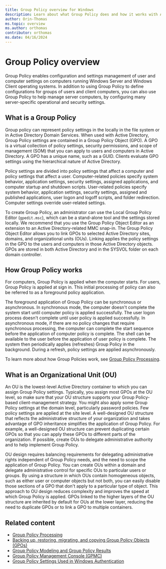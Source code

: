 ```yaml
---
title: Group Policy overview for Windows
description: Learn about what Group Policy does and how it works with Active Directory Domain Services in Windows.
author: Orin-Thomas
ms.topic: overview
ms.author: orthomas
contributor: orthomas
ms.date: 04/16/2024
---
```


# Group Policy overview

Group Policy enables configuration and settings management of user and computer settings on computers running Windows Server and Windows Client operating systems. In addition to using Group Policy to define configurations for groups of users and client computers, you can also use Group Policy to help manage server computers, by configuring many server-specific operational and security settings.

## What is a Group Policy

Group policy can represent policy settings in the locally in the file system or in Active Directory Domain Services. When used with Active Directory, Group Policy settings are contained in a Group Policy Object (GPO). A GPO is a virtual collection of policy settings, security permissions, and scope of management (SOM) that you can apply to users and computers in Active Directory. A GPO has a unique name, such as a GUID. Clients evaluate GPO settings using the hierarchical nature of Active Directory.

Policy settings are divided into policy settings that affect a computer and policy settings that affect a user. Computer-related policies specify system behavior, application settings, security settings, assigned applications, and computer startup and shutdown scripts. User-related policies specify system behavior, application settings, security settings, assigned and published applications, user logon and logoff scripts, and folder redirection. Computer settings override user-related settings.

To create Group Policy, an administrator can use the Local Group Policy Editor (`gpedit.msc`), which can be a stand-alone tool and the settings stored locally. We recommend that you use the Group Policy Object Editor as an extension to an Active Directory-related MMC snap-in. The Group Policy Object Editor allows you to link GPOs to selected Active Directory sites, domains, and organizational units (OUs). Linking applies the policy settings in the GPO to the users and computers in those Active Directory objects. GPOs are stored in both Active Directory and in the SYSVOL folder on each domain controller.

## How Group Policy works

For computers, Group Policy is applied when the computer starts. For users, Group Policy is applied at sign in. This initial processing of policy can also be referred to as a foreground policy application.

The foreground application of Group Policy can be synchronous or asynchronous. In synchronous mode, the computer doesn't complete the system start until computer policy is applied successfully. The user logon process doesn't complete until user policy is applied successfully. In asynchronous mode, if there are no policy changes that require synchronous processing, the computer can complete the start sequence before the application of computer policy is complete. The shell can be available to the user before the application of user policy is complete. The system then periodically applies (refreshes) Group Policy in the background. During a refresh, policy settings are applied asynchronously.

To learn more about how Group Policies work, see [Group Policy Processing](group-policy-processing.md).

## What is an Organizational Unit (OU)

An OU is the lowest-level Active Directory container to which you can assign Group Policy settings. Typically, you assign most GPOs at the OU level, so make sure that your OU structure supports your Group Policy-based client-management strategy. You might also apply some Group Policy settings at the domain level, particularly password policies. Few policy settings are applied at the site level. A well-designed OU structure that reflects the administrative structure of your organization and takes advantage of GPO inheritance simplifies the application of Group Policy. For example, a well-designed OU structure can prevent duplicating certain GPOs so that you can apply these GPOs to different parts of the organization. If possible, create OUs to delegate administrative authority and to help implement Group Policy.

OU design requires balancing requirements for delegating administrative rights independent of Group Policy needs, and the need to scope the application of Group Policy. You can create OUs within a domain and delegate administrative control for specific OUs to particular users or groups. By using a structure in which OUs contain homogeneous objects, such as either user or computer objects but not both, you can easily disable those sections of a GPO that don't apply to a particular type of object. This approach to OU design reduces complexity and improves the speed at which Group Policy is applied. GPOs linked to the higher layers of the OU structure are inherited by default for OUs at the lower layer, reducing the need to duplicate GPOs or to link a GPO to multiple containers.

## Related content

- [Group Policy Processing](group-policy-processing.md)
- [Backing up, restoring, migrating, and copying Group Policy Objects (GPOs)](group-policy-backup-restore.md)
- [Group Policy Modeling and Group Policy Results](group-policy-modeling-results.md)
- [Group Policy Management Console (GPMC)](group-policy-management-console.md)
- [Group Policy Settings Used in Windows Authentication](../../../../security/windows-authentication/group-policy-settings-used-in-windows-authentication.md)
